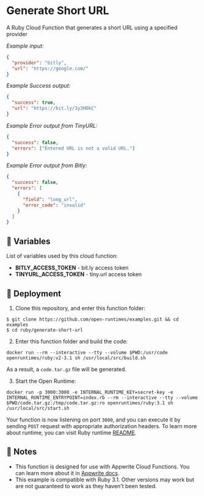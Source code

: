 # Generate Short URL

A Ruby Cloud Function that generates a short URL using a specified provider

_Example input:_

```json
{
  "provider": "bitly",
  "url": "https://google.com/"
}
```

_Example Success output:_

```json
{
  "success": true,
  "url": "https://bit.ly/3y3HDkC"
}
```

_Example Error output from TinyURL:_

```json
{
  "success": false,
  "errors": ["Entered URL is not a valid URL."]
}
```

_Example Error output from Bitly:_

```json
{
  "success": false,
  "errors": [
    {
      "field": "long_url",
      "error_code": "invalid"
    }
  ]
}
```

## 📝 Variables

List of variables used by this cloud function:

- **BITLY_ACCESS_TOKEN** - bit.ly access token
- **TINYURL_ACCESS_TOKEN** - tiny.url access token

## 🚀 Deployment

1. Clone this repository, and enter this function folder:

```
$ git clone https://github.com/open-runtimes/examples.git && cd examples
$ cd ruby/generate-short-url
```

2. Enter this function folder and build the code:

```
docker run --rm --interactive --tty --volume $PWD:/usr/code openruntimes/ruby:v2-3.1 sh /usr/local/src/build.sh
```

As a result, a `code.tar.gz` file will be generated.

3. Start the Open Runtime:

```
docker run -p 3000:3000 -e INTERNAL_RUNTIME_KEY=secret-key -e INTERNAL_RUNTIME_ENTRYPOINT=index.rb --rm --interactive --tty --volume $PWD/code.tar.gz:/tmp/code.tar.gz:ro openruntimes/ruby:3.1 sh /usr/local/src/start.sh
```

Your function is now listening on port `3000`, and you can execute it by sending `POST` request with appropriate authorization headers. To learn more about runtime, you can visit Ruby runtime [README](https://github.com/open-runtimes/open-runtimes/tree/main/runtimes/ruby-3.1).

## 📝 Notes

- This function is designed for use with Appwrite Cloud Functions. You can learn more about it in [Appwrite docs](https://appwrite.io/docs/functions).
- This example is compatible with Ruby 3.1. Other versions may work but are not guaranteed to work as they haven't been tested.

